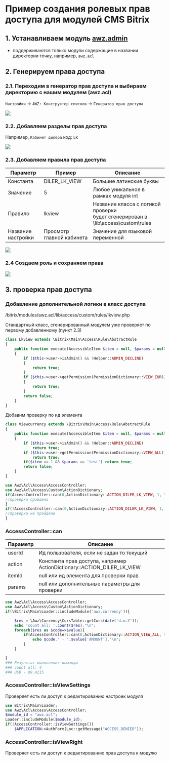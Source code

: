 # Пример создания ролевых прав доступа для модулей CMS Bitrix
<!-- ex3-start -->

## 1. Устанавливаем модуль [awz.admin](https://github.com/azahalski/awz.admin)

* поддерживаются только модули содержащие в названии директории точку, например, `awz.acl`

## 2. Генерируем права доступа

### 2.1. Переходим в генератор прав доступа и выбираем директорию с нашим модулем (awz.acl)

`Настройки` -> `AWZ: Конструктор списков` -> `Генератор прав доступа`

![](https://zahalski.dev/images/modules/awz.admin/right/001.png)

### 2.2. Добавляем разделы прав доступа

Например, `Кабинет дилера` код: `LK`

![](https://zahalski.dev/images/modules/awz.admin/right/008.png)

### 2.3. Добавляем правила прав доступа

| Параметр           | Пример                     | Описание                                                                              |
|--------------------|----------------------------|---------------------------------------------------------------------------------------|
| Константа          | DILER_LK_VIEW              | Большие латинские буквы                                                               |
| Значение           | 5                          | Любое уникальное в рамках модуля int                                                  |
| Правило            | lkview                     | Название класса с логикой проверки <br> будет сгенерирован в \lib\access\custom\rules |
| Название настройки | Просмотр главной кабинета  | Значение для языковой переменной                                                      |

![](https://zahalski.dev/images/modules/awz.admin/right/009.png)

### 2.4 Создаем роль и сохраняем права

![](https://zahalski.dev/images/modules/awz.admin/right/010.png)

## 3. проверка прав доступа

### Добавление дополнительной логики в класс доступа

/bitrix/modules/awz.acl/lib/access/custom/rules/lkview.php

Стандартный класс, сгенерированный модулем уже проверяет по первому добавленному (пункт 2.3)

```php
class Lkview extends \Bitrix\Main\Access\Rule\AbstractRule
{
    public function execute(AccessibleItem $item = null, $params = null): bool
    {
        if ($this->user->isAdmin() && !Helper::ADMIN_DECLINE)
        {
            return true;
        }
        if ($this->user->getPermission(PermissionDictionary::VIEW_EUR))
        {
            return true;
        }
        return false;
    }
}
```

Добавим проверку по ид элемента

```php
class Viewcurrency extends \Bitrix\Main\Access\Rule\AbstractRule
{
    public function execute(AccessibleItem $item = null, $params = null): bool
    {
        if ($this->user->isAdmin() && !Helper::ADMIN_DECLINE)
            return true;
        if ($this->user->getPermission(PermissionDictionary::VIEW_ALL))
            return true;
        if($item == 1 && $params == 'test') return true;
        return false;
    }
}
```

```php
use Awz\Acl\Access\AccessController;
use Awz\Acl\Access\Custom\ActionDictionary;
if(AccessController::can(0,ActionDictionary::ACTION_DILER_LK_VIEW, 1, "test"){
//проверка пройдена
}
if(!AccessController::can(0,ActionDictionary::ACTION_DILER_LK_VIEW, 1, "неизвестный параметр"){
//проверка не пройдена
}
```

### AccessController::can

| Параметр | Описание                                                                 |
|----------|--------------------------------------------------------------------------|
| userId   | Ид пользователя, если не задан то текущий                                |
| action   | Константа прав доступа, например ActionDictionary::ACTION_DILER_LK_VIEW  |
| itemId   | null или ид элемента для проверки прав                                   |
| params   | null или дополнительные параметры для проверки                           |

```php
use Awz\Acl\Access\AccessController;
use Awz\Acl\Access\Custom\ActionDictionary;
if(\Bitrix\Main\Loader::includeModule('awz.currency')){

	$res = \Awz\Currency\CursTable::getCurs(date('d.m.Y'));
	echo 'count all: '.count($res)."\n";
	foreach($res as $code=>$value){
        if(AccessController::can(0,ActionDictionary::ACTION_VIEW_ALL, false, $code)){
            echo $code.' - '.$value['AMOUNT']."\n";
        }
	}

}
### Результат выполнения команды
### count all: 4
### USD - 99.4215
```

### AccessController::isViewSettings

Проверяет есть ли доступ к редактированию настроек модуля

```php
use Bitrix\Main\Loader;
use Awz\Acl\Access\AccessController;
$module_id = "awz.acl";
Loader::includeModule($module_id);
if(!AccessController::isViewSettings())
    $APPLICATION->AuthForm(Loc::getMessage("ACCESS_DENIED"));
```

### AccessController::isViewRight

Проверяет есть ли доступ к редактированию прав доступа к модулю

<!-- ex3-end -->